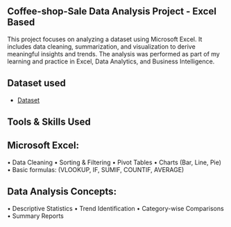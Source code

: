 ## Coffee-shop-Sale Data Analysis Project - Excel Based
This project focuses on analyzing a dataset using Microsoft Excel. It includes data cleaning, summarization, and visualization to derive meaningful insights and trends. The analysis was performed as part of my learning and practice in Excel, Data Analytics, and Business Intelligence.
## Dataset used
- <a href="https://github.com/Nandha1604/Coffee-Shop-Data-Analysis-Dashboard/blob/main/coffee%20shop.py.xlsx">Dataset</a>
## Tools & Skills Used
## Microsoft Excel:
• Data Cleaning
• Sorting & Filtering
• Pivot Tables
• Charts (Bar, Line, Pie)
• Basic formulas: (VLOOKUP, IF, SUMIF, COUNTIF, AVERAGE)
## Data Analysis Concepts:
• Descriptive Statistics
• Trend Identification
• Category-wise Comparisons
• Summary Reports
